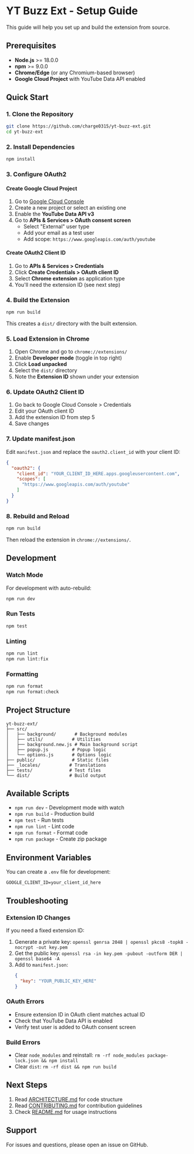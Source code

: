 # YT Buzz Ext - Setup Guide

This guide will help you set up and build the extension from source.

## Prerequisites

- **Node.js** >= 18.0.0
- **npm** >= 9.0.0
- **Chrome/Edge** (or any Chromium-based browser)
- **Google Cloud Project** with YouTube Data API enabled

## Quick Start

### 1. Clone the Repository

```bash
git clone https://github.com/charge0315/yt-buzz-ext.git
cd yt-buzz-ext
```

### 2. Install Dependencies

```bash
npm install
```

### 3. Configure OAuth2

#### Create Google Cloud Project

1. Go to [Google Cloud Console](https://console.cloud.google.com/)
2. Create a new project or select an existing one
3. Enable the **YouTube Data API v3**
4. Go to **APIs & Services > OAuth consent screen**
   - Select "External" user type
   - Add your email as a test user
   - Add scope: `https://www.googleapis.com/auth/youtube`

#### Create OAuth2 Client ID

1. Go to **APIs & Services > Credentials**
2. Click **Create Credentials > OAuth client ID**
3. Select **Chrome extension** as application type
4. You'll need the extension ID (see next step)

### 4. Build the Extension

```bash
npm run build
```

This creates a `dist/` directory with the built extension.

### 5. Load Extension in Chrome

1. Open Chrome and go to `chrome://extensions/`
2. Enable **Developer mode** (toggle in top right)
3. Click **Load unpacked**
4. Select the `dist/` directory
5. Note the **Extension ID** shown under your extension

### 6. Update OAuth2 Client ID

1. Go back to Google Cloud Console > Credentials
2. Edit your OAuth client ID
3. Add the extension ID from step 5
4. Save changes

### 7. Update manifest.json

Edit `manifest.json` and replace the `oauth2.client_id` with your client ID:

```json
{
  "oauth2": {
    "client_id": "YOUR_CLIENT_ID_HERE.apps.googleusercontent.com",
    "scopes": [
      "https://www.googleapis.com/auth/youtube"
    ]
  }
}
```

### 8. Rebuild and Reload

```bash
npm run build
```

Then reload the extension in `chrome://extensions/`.

## Development

### Watch Mode

For development with auto-rebuild:

```bash
npm run dev
```

### Run Tests

```bash
npm test
```

### Linting

```bash
npm run lint
npm run lint:fix
```

### Formatting

```bash
npm run format
npm run format:check
```

## Project Structure

```
yt-buzz-ext/
├── src/
│   ├── background/       # Background modules
│   ├── utils/           # Utilities
│   ├── background.new.js # Main background script
│   ├── popup.js         # Popup logic
│   └── options.js       # Options logic
├── public/              # Static files
├── _locales/           # Translations
├── tests/              # Test files
└── dist/               # Build output
```

## Available Scripts

- `npm run dev` - Development mode with watch
- `npm run build` - Production build
- `npm test` - Run tests
- `npm run lint` - Lint code
- `npm run format` - Format code
- `npm run package` - Create zip package

## Environment Variables

You can create a `.env` file for development:

```env
GOOGLE_CLIENT_ID=your_client_id_here
```

## Troubleshooting

### Extension ID Changes

If you need a fixed extension ID:

1. Generate a private key: `openssl genrsa 2048 | openssl pkcs8 -topk8 -nocrypt -out key.pem`
2. Get the public key: `openssl rsa -in key.pem -pubout -outform DER | openssl base64 -A`
3. Add to `manifest.json`:
   ```json
   {
     "key": "YOUR_PUBLIC_KEY_HERE"
   }
   ```

### OAuth Errors

- Ensure extension ID in OAuth client matches actual ID
- Check that YouTube Data API is enabled
- Verify test user is added to OAuth consent screen

### Build Errors

- Clear `node_modules` and reinstall: `rm -rf node_modules package-lock.json && npm install`
- Clear `dist`: `rm -rf dist && npm run build`

## Next Steps

1. Read [ARCHITECTURE.md](ARCHITECTURE.md) for code structure
2. Read [CONTRIBUTING.md](CONTRIBUTING.md) for contribution guidelines
3. Check [README.md](README.md) for usage instructions

## Support

For issues and questions, please open an issue on GitHub.
